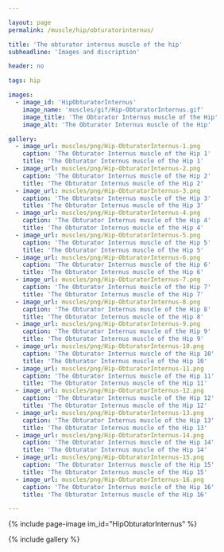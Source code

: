 ```yaml
---

layout: page
permalink: /muscle/hip/obturatorinternus/

title: 'The obturator internus muscle of the hip'
subheadline: 'Images and discription'

header: no

tags: hip

images:
  - image_id: 'HipObturatorInternus'
    image_name: 'muscles/gif/Hip-ObturatorInternus.gif'
    image_title: 'The Obturator Internus muscle of the Hip'
    image_alt: 'The Obturator Internus muscle of the Hip' 

gallery:
  - image_url: muscles/png/Hip-ObturatorInternus-1.png
    caption: 'The Obturator Internus muscle of the Hip 1'
    title: 'The Obturator Internus muscle of the Hip 1'
  - image_url: muscles/png/Hip-ObturatorInternus-2.png
    caption: 'The Obturator Internus muscle of the Hip 2'
    title: 'The Obturator Internus muscle of the Hip 2'
  - image_url: muscles/png/Hip-ObturatorInternus-3.png
    caption: 'The Obturator Internus muscle of the Hip 3'
    title: 'The Obturator Internus muscle of the Hip 3'
  - image_url: muscles/png/Hip-ObturatorInternus-4.png
    caption: 'The Obturator Internus muscle of the Hip 4'
    title: 'The Obturator Internus muscle of the Hip 4'
  - image_url: muscles/png/Hip-ObturatorInternus-5.png
    caption: 'The Obturator Internus muscle of the Hip 5'
    title: 'The Obturator Internus muscle of the Hip 5'
  - image_url: muscles/png/Hip-ObturatorInternus-6.png
    caption: 'The Obturator Internus muscle of the Hip 6'
    title: 'The Obturator Internus muscle of the Hip 6'
  - image_url: muscles/png/Hip-ObturatorInternus-7.png
    caption: 'The Obturator Internus muscle of the Hip 7'
    title: 'The Obturator Internus muscle of the Hip 7'
  - image_url: muscles/png/Hip-ObturatorInternus-8.png
    caption: 'The Obturator Internus muscle of the Hip 8'
    title: 'The Obturator Internus muscle of the Hip 8'
  - image_url: muscles/png/Hip-ObturatorInternus-9.png
    caption: 'The Obturator Internus muscle of the Hip 9'
    title: 'The Obturator Internus muscle of the Hip 9'
  - image_url: muscles/png/Hip-ObturatorInternus-10.png
    caption: 'The Obturator Internus muscle of the Hip 10'
    title: 'The Obturator Internus muscle of the Hip 10'
  - image_url: muscles/png/Hip-ObturatorInternus-11.png
    caption: 'The Obturator Internus muscle of the Hip 11'
    title: 'The Obturator Internus muscle of the Hip 11'
  - image_url: muscles/png/Hip-ObturatorInternus-12.png
    caption: 'The Obturator Internus muscle of the Hip 12'
    title: 'The Obturator Internus muscle of the Hip 12'
  - image_url: muscles/png/Hip-ObturatorInternus-13.png
    caption: 'The Obturator Internus muscle of the Hip 13'
    title: 'The Obturator Internus muscle of the Hip 13'
  - image_url: muscles/png/Hip-ObturatorInternus-14.png
    caption: 'The Obturator Internus muscle of the Hip 14'
    title: 'The Obturator Internus muscle of the Hip 14'
  - image_url: muscles/png/Hip-ObturatorInternus-15.png
    caption: 'The Obturator Internus muscle of the Hip 15'
    title: 'The Obturator Internus muscle of the Hip 15'
  - image_url: muscles/png/Hip-ObturatorInternus-16.png
    caption: 'The Obturator Internus muscle of the Hip 16'
    title: 'The Obturator Internus muscle of the Hip 16'

---
```


{% include page-image im_id="HipObturatorInternus" %}

{% include gallery %}